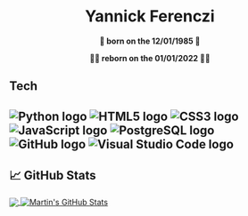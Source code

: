 <div align="center">

# Yannick Ferenczi

**🐥 born on the 12/01/1985 🐥**

**👨‍💻 reborn on the 01/01/2022 👨‍💻**

</div>

## Tech

![Python logo](https://www.vectorlogo.zone/logos/python/python-icon.svg)
![HTML5 logo](https://www.vectorlogo.zone/logos/w3_html5/w3_html5-icon.svg)
![CSS3 logo](https://www.vectorlogo.zone/logos/w3_css/w3_css-icon.svg)
![JavaScript logo](https://www.vectorlogo.zone/logos/javascript/javascript-icon.svg)
![PostgreSQL logo](https://www.vectorlogo.zone/logos/postgresql/postgresql-icon.svg)
![GitHub logo](https://www.vectorlogo.zone/logos/github/github-icon.svg)
![Visual Studio Code logo](https://www.vectorlogo.zone/logos/visualstudio_code/visualstudio_code-icon.svg)
---

  ## &#x1f4c8; GitHub Stats

<a href="https://github.com/yannickferenczi/yannickferenczi">
  <img align="center" src="https://github-readme-stats.vercel.app/api/top-langs/?username=yannickferenczi&hide=java,html,tex&title_color=ffffff&text_color=c9cacc&icon_color=2bbc8a&bg_color=1d1f21&langs_count=3" />
</a>
<a href="https://github.com/yannickferenczi/yannickferenczi">
  <img align="center" src="https://github-readme-stats.vercel.app/api?username=yannickferenczi&show_icons=true&line_height=27&count_private=true&title_color=ffffff&text_color=c9cacc&icon_color=2bbc8a&bg_color=1d1f21" alt="Martin's GitHub Stats" />
</a>

